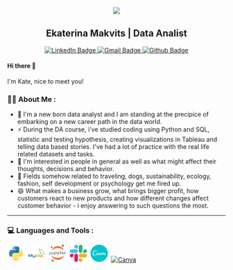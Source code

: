 <div id="header" align="center">
  <img src="https://media.giphy.com/media/S8TzUKzRPjepzJx37U/giphy.gif" width="200"/>
</div>

<H2 align="center">
  Ekaterina Makvits | Data Analist   
</H2>

<div id="badges" align="center">
  <a href="https://www.linkedin.com/in/ekaterina-makvits/">
    <img src="https://img.shields.io/badge/Ekaterina Makvits-blue?style=for-the-badge&logo=linkedin&logoColor=white" alt="LinkedIn Badge"/>
  </a>
  <a href="mailto:katarinamakvits@gmail.com">
    <img src="https://img.shields.io/badge/katarinamakvits-red?style=for-the-badge&logo=Gmail&logoColor=white" alt="Gmail Badge"/>
  </a>
  <a href="https://github.com/Katilian/DA_Portfolio">
    <img src="https://img.shields.io/badge/Portfolio-black?style=for-the-badge&logo=github&logoColor=white" alt="Github Badge"/>
  </a>
</div>


#### Hi there 👋
I'm Kate, nice to meet you!

### :woman_technologist: About Me :

- 🌱 I'm a new born data analyst and I am standing at the precipice of embarking on a new career path in the data world.
- ⚡ During the DA course, i've studied coding using Python and SQL, statistic and testing hypothesis, creating visualizations in Tableau and telling data based stories.  I've had a lot of practice with the real life related datasets and tasks. 
- 👯 I'm interested in people in general as well as what might affect their thoughts, decisions and behavior.
- 🦮 Fields somehow related to traveling, dogs, sustainability, ecology, fashion, self development or psychology get me fired up.
- 😄 What makes a business grow, what brings bigger profit, how customers react to new products and how different changes affect customer behavior - i enjoy answering to such questions the most.
---

### :computer: Languages and Tools :

<div>
 <a href="#"> <img src="https://github.com/devicons/devicon/blob/master/icons/python/python-original.svg" title="Python" alt="Python" width="40" height="40"></a>&nbsp;
  <a href="#" ><img src="https://github.com/devicons/devicon/blob/master/icons/mysql/mysql-original-wordmark.svg" title="MySQL"  alt="MySQL" width="40" height="40"></a>&nbsp;
  <a href="#" ><img src="https://github.com/devicons/devicon/blob/master/icons/jupyter/jupyter-original-wordmark.svg" title="Jupyter"  alt="Jupyter" width="40" height="40"></a>&nbsp;
  <a href="#" ><img src="https://github.com/devicons/devicon/blob/master/icons/slack/slack-original.svg" title="Slack" alt="Slack" width="40" height="40"></a>&nbsp;
  <a href="#" ><img src="https://github.com/devicons/devicon/blob/master/icons/canva/canva-original.svg" title="Canva" alt="Canva" width="40" height="40"></a>&nbsp;
 <a href="#" ><img src="https://seeklogo.com/images/T/tableau-software-logo-F1CE2CA54A-seeklogo.com.png" title="Tableau" alt="Canva" width="40" height="40"></a>&nbsp;
</div>

